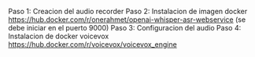 Paso 1: Creacion del audio recorder
Paso 2: Instalacion de imagen docker https://hub.docker.com/r/onerahmet/openai-whisper-asr-webservice (se debe iniciar en el puerto 9000)
Paso 3: Configuracion del audio
Paso 4: Instalacion de docker voicevox https://hub.docker.com/r/voicevox/voicevox_engine